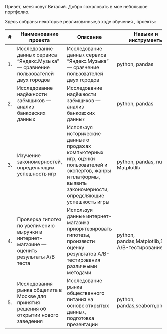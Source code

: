<div class="content__hello-text">
                    <span class="content__name">
                         Привет, меня зовут Виталий.
                    </span>
        <span class="content__description">Добро пожаловать в мое небольшое портфолио.</span>
        


Здесь собраны некоторые реализованные,в ходе обучения , проекты:

| #    | Наименование проекта                | Описание                                                     | Навыки и инструменты                                                        |
| ---- | ------------------------------------------------------------ | ------------------------------------------------------------ | ------------------------------------------------------------ |
| 1.   | Исследование данных сервиса “Яндекс.Музыка” — сравнение пользователей двух городов | Исследование данных сервиса “Яндекс.Музыка” — сравнение пользователей двух городов | python, pandas     |
| 2.   | Исследование надёжности заёмщиков — анализ банковских данных | Исследование надёжности заёмщиков — анализ банковских данных | python, pandas  |
| 3.   | Изучение закономерностей, определяющих успешность игр        |Используя исторические данные о продажах компьютерных игр, оценки пользователей и экспертов, жанры и платформы, выявить закономерности, определяющие успешность игры      | python, pandas, numpy, Matplotlib |
| 4.   |Проверка гипотез по увеличению выручки в интернет-магазине — оценить результаты A/B теста |Используя данные интернет-магазина приоритезировать гипотезы, произвести оценку результатов A/B-тестирования различными методами |python, pandas,Matplotlib,ScyPi, A/B-тестирование|
|5.    |Исследования рынка общепита в Москве для принятия решения об открытии нового заведения | Исследование рынка общественного питания на основе открытых данных, подготовка презентации|python, pandas,seaborn,plotly|

